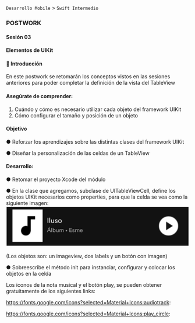 `Desarrollo Mobile` > `Swift Intermedio` 

### **POSTWORK**

#### Sesión 03

#### **Elementos de UlKit**

 

#### **🔎** **Introducción**

En este postwork se retomarán los conceptos vistos en las sesiones anteriores para poder completar la definición de la vista del TableView

#### **Asegúrate de comprender:**

1. Cuándo y cómo es necesario utilizar cada objeto del framework UIKit
2. Cómo configurar el tamaño y posición de un objeto

#### **Objetivo**

●   Reforzar los aprendizajes sobre las distintas clases del framework UIKit

●   Diseñar la personalización de las celdas de un TableView

#### **Desarrollo:**

●   Retomar el proyecto Xcode del módulo

●   En la clase que agregamos, subclase de UITableViewCell, define los objetos UIKit necesarios como properties, para que la celda se vea como la siguiente imagen:**![img](0.png)**

(Los objetos son: un imageview, dos labels y un botón con imagen)

 

●   Sobreescribe el método init para instanciar, configurar y colocar los objetos en la celda

Los iconos de la nota musical y el botón play, se pueden obtener gratuitamente de los siguientes links:

https://fonts.google.com/icons?selected=Material+Icons:audiotrack:

https://fonts.google.com/icons?selected=Material+Icons:play_circle: